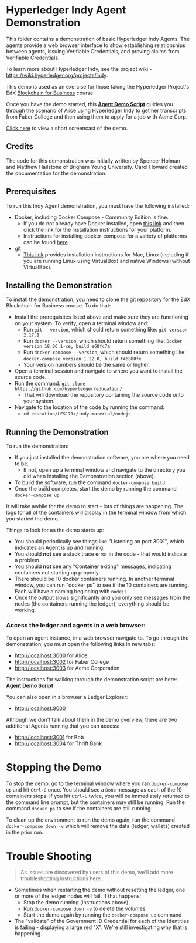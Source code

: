# Hyperledger Indy Agent Demonstration

This folder contains a demonstration of basic Hyperledger Indy Agents. The agents provide a web browser interface to show establishing relationships between agents, issuing Verifiable Credentials, and proving claims from Verifiable Credentials.

To learn more about Hyperledger Indy, see the project wiki - https://wiki.hyperledger.org/projects/indy.

This demo is used as an exercise for those taking the Hyperledger Project's EdX  [Blockchain for Business](https://www.edx.org/course/blockchain-business-introduction-linuxfoundationx-lfs171x-0) course.

Once you have the demo started, this **[Agent Demo Script](AgentDemoScript.md)** guides you through the scenario of Alice using Hyperledger Indy to get her transcripts from Faber College and then using them to apply for a job with Acme Corp.

[Click here](https://youtu.be/9WZxlrGMA3s) to view a short screencast of the demo.

## Credits

The code for this demonstration was initially written by Spencer Holman and Matthew Hailstone of Brigham Young University. Carol Howard created the documentation for the demonstration.

## Prerequisites

To run this Indy Agent demonstration, you must have the following installed:

* Docker, including Docker Compose - Community Edition is fine.
  * If you do not already have Docker installed, open [this link](https://docs.docker.com/install/#supported-platforms) and then click the link for the installation instructions for your platform.
  * Instructions for installing docker-compose for a variety of platforms can be found [here](https://docs.docker.com/compose/install/).
* git
  * [This link](https://www.linode.com/docs/development/version-control/how-to-install-git-on-linux-mac-and-windows/) provides installation instructions for Mac, Linux (including if you are running Linux using VirtualBox) and native Windows (without VirtualBox).

## Installing the Demonstration

To install the demonstration, you need to clone the git repository for the EdX Blockchain for Business course. To do that:

* Install the prerequisites listed above and make sure they are functioning on your system. To verify, open a terminal window and:
    * Run `git --version`, which should return something like: `git version 2.17.1`
    * Run `docker --version`, which should return something like: `Docker version 18.06.1-ce, build e68fc7a`
    * Run `docker-compose --version`, which should return something like: `docker-compose version 1.22.0, build f46880fe`
    * Your version numbers should be the same or higher.
* Open a terminal session and navigate to where you want to install the source code.
* Run the command: `git clone https://github.com/hyperledger/education/`
  * That will download the repository containing the source code onto your system.
* Navigate to the location of the code by running the command:
  * `cd education/LFS171x/indy-material/nodejs`

## Running the Demonstration

To run the demonstration:

* If you just installed the demonstration software, you are where you need to be.
  * If not, open up a terminal window and navigate to the directory you did when Installing the Demonstration section (above).
* To build the software, run the command `docker-compose build`
* Once the build completes, start the demo by running the command `docker-compose up`

It will take awhile for the demo to start - lots of things are happening. The logs for all of the containers will display in the terminal window from which you started the demo.

Things to look for as the demo starts up:

* You should periodically see things like "Listening on port 3001", which indicates an Agent is up and running.
* You should **not** see a stack trace error in the code - that would indicate a problem.
* You should **not** see any "Container exiting" messages, indicating containers not starting up properly.
* There should be 10 docker containers running. In another terminal window, you can run "docker ps" to see if the 10 containers are running. Each will have a naming beginning with `nodejs_`.
* Once the output slows significantly and you only see messages from the nodes (the containers running the ledger), everything should be working.

### Access the ledger and agents in a web browser:

To open an agent instance, in a web browser navigate to. To go through the demonstration, you must open the following links in new tabs:
* [http://localhost:3000](http://localhost:3000) for Alice
* [http://localhost:3002](http://localhost:3002) for Faber College
* [http://localhost:3003](http://localhost:3003) for Acme Corporation

The instructions for walking through the demonstration script are here: **[Agent Demo Script](AgentDemoScript.md)**

You can also open in a browser a Ledger Explorer:
* [http://localhost:9000](http://localhost:9000)

Although we don't talk about them in the demo overview, there are two additional Agents running that you can access:
* [http://localhost:3001](http://localhost:3001) for Bob
* [http://localhost:3004](http://localhost:3004) for Thrift Bank

# Stopping the Demo

To stop the demo, go to the terminal window where you ran `docker-compose up` and hit `Ctrl-C` once.  You should see a `Done` message as each of the 10 containers stops. If you hit `Ctrl-C` twice, you will be immediately returned to the command line prompt, but the containers may still be running.  Run the command `docker ps` to see if the containers are still running.

To clean up the environment to run the demo again, run the command `docker-compose down -v` which will remove the data (ledger, wallets) created in the prior run.

# Trouble Shooting

> As issues are discovered by users of this demo, we'll add more troubleshooting instructions here.

* Sometimes when restarting the demo without resetting the ledger, one or more of the ledger nodes will fail. If that happens:
  * Stop the demo running (instructions above)
  * Run `docker-compose down -v` to delete the volumes
  * Start the demo again by running the `docker-compose up` command
* The "validate" of the Government ID Credential for each of the Identities is failing - displaying a large red "X". We're still investigating why that is happening.